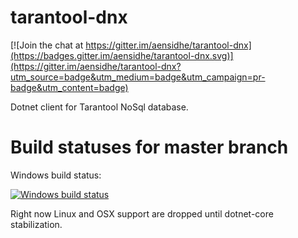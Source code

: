 # tarantool-dnx

[![Join the chat at https://gitter.im/aensidhe/tarantool-dnx](https://badges.gitter.im/aensidhe/tarantool-dnx.svg)](https://gitter.im/aensidhe/tarantool-dnx?utm_source=badge&utm_medium=badge&utm_campaign=pr-badge&utm_content=badge)

Dotnet client for Tarantool NoSql database.

# Build statuses for master branch

Windows build status:

[![Windows build status](https://ci.appveyor.com/api/projects/status/s22xej0ai5n41au2/branch/master?svg=true)](https://ci.appveyor.com/project/aensidhe/tarantool-dnx/branch/master)

Right now Linux and OSX support are dropped until dotnet-core stabilization.